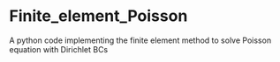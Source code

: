 # Finite_element_Poisson
A python code implementing the finite element method to solve Poisson equation with Dirichlet BCs
